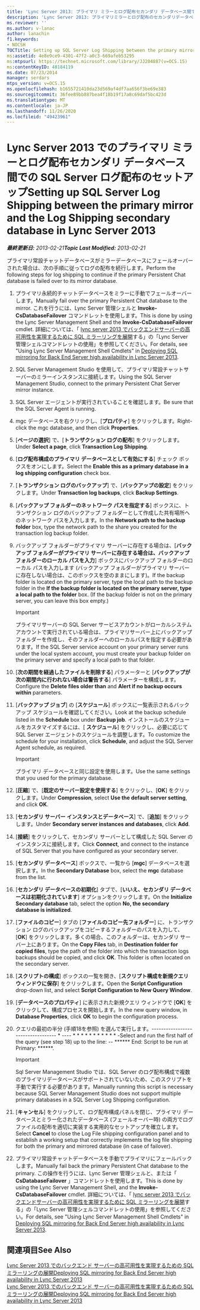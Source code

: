 ```yaml
---
title: 'Lync Server 2013: プライマリ ミラーとログ配布セカンダリ データベース間での SQL Server ログ配布のセットアップ'
description: 'Lync Server 2013: プライマリミラーとログ配布のセカンダリデータベースとの間で SQL Server のログの配布をセットアップします。'
ms.reviewer: ''
ms.author: v-lanac
author: lanachin
f1.keywords:
- NOCSH
TOCTitle: Setting up SQL Server Log Shipping between the primary mirror and the Log Shipping secondary database
ms:assetid: 4e8e9ce9-4301-47f2-a0c3-669afeb53295
ms:mtpsurl: https://technet.microsoft.com/library/JJ204887(v=OCS.15)
ms:contentKeyID: 48184119
ms.date: 07/23/2014
manager: serdars
mtps_version: v=OCS.15
ms.openlocfilehash: b1655721410da23d569af4df7aa656f3be69e383
ms.sourcegitcommit: 36fee89bb887bea4f18b19f17a8c69daf5bc423d
ms.translationtype: MT
ms.contentlocale: ja-JP
ms.lasthandoff: 11/26/2020
ms.locfileid: "49423961"
---
```

# <a name="setting-up-sql-server-log-shipping-between-the-primary-mirror-and-the-log-shipping-secondary-database-in-lync-server-2013"></a><span data-ttu-id="c63ef-103">Lync Server 2013 でのプライマリ ミラーとログ配布セカンダリ データベース間での SQL Server ログ配布のセットアップ</span><span class="sxs-lookup"><span data-stu-id="c63ef-103">Setting up SQL Server Log Shipping between the primary mirror and the Log Shipping secondary database in Lync Server 2013</span></span>

<div data-xmlns="http://www.w3.org/1999/xhtml">

<div class="topic" data-xmlns="http://www.w3.org/1999/xhtml" data-msxsl="urn:schemas-microsoft-com:xslt" data-cs="https://msdn.microsoft.com/">

<div data-asp="https://msdn2.microsoft.com/asp">



</div>

<div id="mainSection">

<div id="mainBody"><span data-ttu-id="c63ef-104">

<span> </span></span><span class="sxs-lookup"><span data-stu-id="c63ef-104">

<span> </span></span></span>

<span data-ttu-id="c63ef-105">_**最終更新日:** 2013-02-21_</span><span class="sxs-lookup"><span data-stu-id="c63ef-105">_**Topic Last Modified:** 2013-02-21_</span></span>

<span data-ttu-id="c63ef-106">プライマリ常設チャットデータベースがミラーデータベースにフェールオーバーされた場合は、次の手順に従ってログの配布を続行します。</span><span class="sxs-lookup"><span data-stu-id="c63ef-106">Perform the following steps for log shipping to continue if the primary Persistent Chat database is failed over to its mirror database.</span></span>

1.  <span data-ttu-id="c63ef-107">プライマリ永続的チャットデータベースをミラーに手動でフェールオーバーします。</span><span class="sxs-lookup"><span data-stu-id="c63ef-107">Manually fail over the primary Persistent Chat database to the mirror.</span></span> <span data-ttu-id="c63ef-108">これを行うには、Lync Server 管理シェルと **Invoke-CsDatabaseFailover** コマンドレットを使用します。</span><span class="sxs-lookup"><span data-stu-id="c63ef-108">This is done by using the Lync Server Management Shell and the **Invoke-CsDatabaseFailover** cmdlet.</span></span> <span data-ttu-id="c63ef-109">詳細については、「 [lync server 2013 でバックエンドサーバーの高可用性を実現するために SQL ミラーリングを展開](lync-server-2013-deploying-sql-mirroring-for-back-end-server-high-availability.md)する」の「Lync Server 管理シェルコマンドレットの使用」を参照してください。</span><span class="sxs-lookup"><span data-stu-id="c63ef-109">For details, see "Using Lync Server Management Shell Cmdlets" in [Deploying SQL mirroring for Back End Server high availability in Lync Server 2013](lync-server-2013-deploying-sql-mirroring-for-back-end-server-high-availability.md).</span></span>

2.  <span data-ttu-id="c63ef-110">SQL Server Management Studio を使用して、プライマリ常設チャットサーバーのミラーインスタンスに接続します。</span><span class="sxs-lookup"><span data-stu-id="c63ef-110">Using the SQL Server Management Studio, connect to the primary Persistent Chat Server mirror instance.</span></span>

3.  <span data-ttu-id="c63ef-111">SQL Server エージェントが実行されていることを確認します。</span><span class="sxs-lookup"><span data-stu-id="c63ef-111">Be sure that the SQL Server Agent is running.</span></span>

4.  <span data-ttu-id="c63ef-112">mgc データベースを右クリックし、[**プロパティ**] をクリックします。</span><span class="sxs-lookup"><span data-stu-id="c63ef-112">Right-click the mgc database, and then click **Properties**.</span></span>

5.  <span data-ttu-id="c63ef-113">[**ページの選択**] で、[**トランザクション ログの配布**] をクリックします。</span><span class="sxs-lookup"><span data-stu-id="c63ef-113">Under **Select a page**, click **Transaction Log Shipping**.</span></span>

6.  <span data-ttu-id="c63ef-114">[**ログ配布構成のプライマリ データベースとして有効にする**] チェック ボックスをオンにします。</span><span class="sxs-lookup"><span data-stu-id="c63ef-114">Select the **Enable this as a primary database in a log shipping configuration** check box.</span></span>

7.  <span data-ttu-id="c63ef-115">[**トランザクション ログのバックアップ**] で、[**バックアップの設定**] をクリックします。</span><span class="sxs-lookup"><span data-stu-id="c63ef-115">Under **Transaction log backups**, click **Backup Settings**.</span></span>

8.  <span data-ttu-id="c63ef-116">[**バックアップ フォルダーのネットワーク パスを指定する**] ボックスに、トランザクション ログのバックアップ フォルダーとして作成した共有場所へのネットワーク パスを入力します。</span><span class="sxs-lookup"><span data-stu-id="c63ef-116">In the **Network path to the backup folder** box, type the network path to the share you created for the transaction log backup folder.</span></span>

9.  <span data-ttu-id="c63ef-p102">バックアップ フォルダーがプライマリ サーバーに存在する場合は、[**バックアップ フォルダーがプライマリ サーバーに存在する場合は、バックアップ フォルダーのローカル パスを入力**] ボックスにバックアップ フォルダーのローカル パスを入力します (バックアップ フォルダーがプライマリ サーバーに存在しない場合は、このボックスを空のままにします)。</span><span class="sxs-lookup"><span data-stu-id="c63ef-p102">If the backup folder is located on the primary server, type the local path to the backup folder in the **If the backup folder is located on the primary server, type a local path to the folder** box. (If the backup folder is not on the primary server, you can leave this box empty.)</span></span>
    
    <div>
    

    > [!IMPORTANT]  
    > <span data-ttu-id="c63ef-119">プライマリサーバーの SQL Server サービスアカウントがローカルシステムアカウントで実行されている場合は、プライマリサーバー上にバックアップフォルダーを作成し、そのフォルダーへのローカルパスを指定する必要があります。</span><span class="sxs-lookup"><span data-stu-id="c63ef-119">If the SQL Server service account on your primary server runs under the local system account, you must create your backup folder on the primary server and specify a local path to that folder.</span></span>

    
    </div>

10. <span data-ttu-id="c63ef-120">[**次の期間を経過したファイルを削除する**] パラメーターと [**バックアップが次の期間内に行われない場合は警告する**] パラメーターを構成します。</span><span class="sxs-lookup"><span data-stu-id="c63ef-120">Configure the **Delete files older than** and **Alert if no backup occurs within** parameters.</span></span>

11. <span data-ttu-id="c63ef-121">[**バックアップ ジョブ**] の [**スケジュール**] ボックスに一覧表示されるバックアップ スケジュールを確認してください。</span><span class="sxs-lookup"><span data-stu-id="c63ef-121">Look at the backup schedule listed in the **Schedule** box under **Backup job**.</span></span> <span data-ttu-id="c63ef-122">インストールのスケジュールをカスタマイズするには、[ **スケジュール**] をクリックし、必要に応じて SQL Server エージェントのスケジュールを調整します。</span><span class="sxs-lookup"><span data-stu-id="c63ef-122">To customize the schedule for your installation, click **Schedule**, and adjust the SQL Server Agent schedule, as required.</span></span>
    
    <div>
    

    > [!IMPORTANT]  
    > <span data-ttu-id="c63ef-123">プライマリ データベースと同じ設定を使用します。</span><span class="sxs-lookup"><span data-stu-id="c63ef-123">Use the same settings that you used for the primary database.</span></span>

    
    </div>

12. <span data-ttu-id="c63ef-124">[**圧縮**] で、[**既定のサーバー設定を使用する**] をクリックし、[**OK**] をクリックします。</span><span class="sxs-lookup"><span data-stu-id="c63ef-124">Under **Compression**, select **Use the default server setting**, and click **OK**.</span></span>

13. <span data-ttu-id="c63ef-125">[**セカンダリ サーバー インスタンスとデータベース**] で、[**追加**] をクリックします。</span><span class="sxs-lookup"><span data-stu-id="c63ef-125">Under **Secondary server instances and databases**, click **Add**.</span></span>

14. <span data-ttu-id="c63ef-126">[**接続**] をクリックして、セカンダリ サーバーとして構成した SQL Server のインスタンスに接続します。</span><span class="sxs-lookup"><span data-stu-id="c63ef-126">Click **Connect**, and connect to the instance of SQL Server that you have configured as your secondary server.</span></span>

15. <span data-ttu-id="c63ef-127">[**セカンダリ データベース**] ボックスで、一覧から [**mgc**] データベースを選択します。</span><span class="sxs-lookup"><span data-stu-id="c63ef-127">In the **Secondary Database** box, select the **mgc** database from the list.</span></span>

16. <span data-ttu-id="c63ef-128">[**セカンダリ データベースの初期化**] タブで、[**いいえ、セカンダリ データベースは初期化されています**] オプションをクリックします。</span><span class="sxs-lookup"><span data-stu-id="c63ef-128">On the **Initialize Secondary database** tab, select the option **No, the secondary database is initialized**.</span></span>

17. <span data-ttu-id="c63ef-p104">[**ファイルのコピー**] タブの [**ファイルのコピー先フォルダー**] に、トランザクション ログのバックアップをコピーするフォルダーのパスを入力して、[**OK**] をクリックします。多くの場合、このフォルダーは、セカンダリ サーバー上にあります。</span><span class="sxs-lookup"><span data-stu-id="c63ef-p104">On the **Copy Files** tab, in **Destination folder for copied files**, type the path of the folder into which the transaction logs backups should be copied, and click **OK**. This folder is often located on the secondary server.</span></span>

18. <span data-ttu-id="c63ef-131">[**スクリプトの構成**] ボックスの一覧を開き、[**スクリプト構成を新規クエリ ウィンドウに保存**] をクリックします。</span><span class="sxs-lookup"><span data-stu-id="c63ef-131">Open the **Script Configuration** drop-down list, and select **Script Configuration to New Query Window**.</span></span>

19. <span data-ttu-id="c63ef-132">[**データベースのプロパティ**] に表示された新規クエリ ウィンドウで [**OK**] をクリックして、構成プロセスを開始します。</span><span class="sxs-lookup"><span data-stu-id="c63ef-132">In the new query window, in **Database Properties**, click **OK** to begin the configuration process.</span></span>

20. <span data-ttu-id="c63ef-133">クエリの最初の半分 (手順18を参照) を選んで実行します。---------------------------------- \* ---- \* \* \* \* \* \* \* \* \* \* \* -</span><span class="sxs-lookup"><span data-stu-id="c63ef-133">Select and run the first half of the query (see step 18) up to the line: -- \*\*\*\*\*\* End: Script to be run at Primary: \*\*\*\*\*\*.</span></span>
    
    <div>
    

    > [!IMPORTANT]  
    > <span data-ttu-id="c63ef-134">Sql Server Management Studio では、SQL Server のログ配布構成で複数のプライマリデータベースがサポートされていないため、このスクリプトを手動で実行する必要があります。</span><span class="sxs-lookup"><span data-stu-id="c63ef-134">Manually running this script is necessary because SQL Server Management Studio does not support multiple primary databases in a SQL Server Log Shipping configuration.</span></span>

    
    </div>

21. <span data-ttu-id="c63ef-135">[**キャンセル**] をクリックして、ログ配布構成パネルを閉じ、プライマリ データベースとミラー化されたデータベース (フェールオーバー時) の両方でログ ファイルの配布を適切に実装する実用的なセットアップを確立します。 </span><span class="sxs-lookup"><span data-stu-id="c63ef-135">Select **Cancel** to close the Log File shipping configuration panel and to establish a working setup that correctly implements the log file shipping for both the primary and mirrored database (in case of failover).</span></span>

22. <span data-ttu-id="c63ef-136">プライマリ常設チャットデータベースを手動でプライマリにフェールバックします。</span><span class="sxs-lookup"><span data-stu-id="c63ef-136">Manually fail back the primary Persistent Chat database to the primary.</span></span> <span data-ttu-id="c63ef-137">この操作を行うには、Lync Server 管理シェルと、または「 **CsDatabaseFailover** 」コマンドレットを使用します。</span><span class="sxs-lookup"><span data-stu-id="c63ef-137">This is done by using the Lync Server Management Shell, and the **Invoke-CsDatabaseFailover** cmdlet.</span></span> <span data-ttu-id="c63ef-138">詳細については、「 [lync server 2013 でバックエンドサーバーの高可用性を実現するために SQL ミラーリングを展開](lync-server-2013-deploying-sql-mirroring-for-back-end-server-high-availability.md)する」の「Lync Server 管理シェルコマンドレットの使用」を参照してください。</span><span class="sxs-lookup"><span data-stu-id="c63ef-138">For details, see "Using Lync Server Management Shell Cmdlets" in [Deploying SQL mirroring for Back End Server high availability in Lync Server 2013](lync-server-2013-deploying-sql-mirroring-for-back-end-server-high-availability.md).</span></span>

<div>

## <a name="see-also"></a><span data-ttu-id="c63ef-139">関連項目</span><span class="sxs-lookup"><span data-stu-id="c63ef-139">See Also</span></span>


[<span data-ttu-id="c63ef-140">Lync Server 2013 でのバックエンド サーバーの高可用性を実現するための SQL ミラーリングの展開</span><span class="sxs-lookup"><span data-stu-id="c63ef-140">Deploying SQL mirroring for Back End Server high availability in Lync Server 2013</span></span>](lync-server-2013-deploying-sql-mirroring-for-back-end-server-high-availability.md)  
[<span data-ttu-id="c63ef-141">Lync Server 2013 でのバックエンド サーバーの高可用性を実現するための SQL ミラーリングの展開</span><span class="sxs-lookup"><span data-stu-id="c63ef-141">Deploying SQL mirroring for Back End Server high availability in Lync Server 2013</span></span>](lync-server-2013-deploying-sql-mirroring-for-back-end-server-high-availability.md)  
  

<span data-ttu-id="c63ef-142"></div>

</div>

<span> </span>

</div>

</div>

</span><span class="sxs-lookup"><span data-stu-id="c63ef-142"></div>

</div>

<span> </span>

</div>

</div>

</span></span></div>

